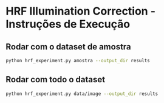 # HRF Illumination Correction - Instruções de Execução

## Rodar com o dataset de amostra

```bash
python hrf_experiment.py amostra --output_dir results
```

## Rodar com todo o dataset

```bash
python hrf_experiment.py data/image --output_dir results
```
